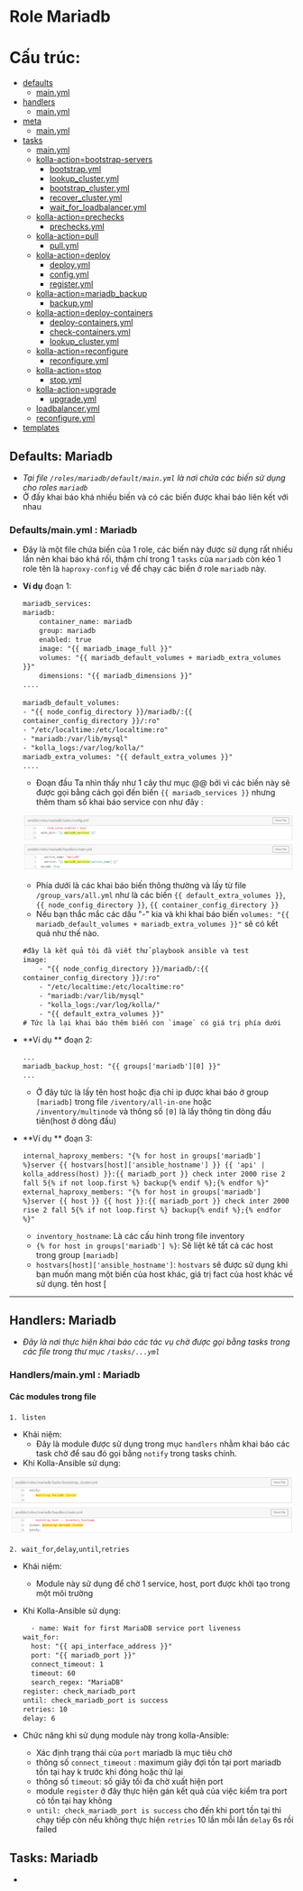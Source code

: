 # Role Mariadb
# Cấu trúc: 
- [defaults](#1)
    - [main.yml](#1.1)
- [handlers](#2)
    - [main.yml](#2.1)
- [meta](#3)
    - [main.yml](#3.1)
- [tasks](#4)
	- [main.yml](#4.1)
	- [kolla-action=bootstrap-servers](#4.2)	
		- [bootstrap.yml](#4.2.1)
		- [lookup_cluster.yml](#4.2.2)
		- [bootstrap_cluster.yml](#4.2.3)
		- [recover_cluster.yml](#4.2.4)
		- [wait_for_loadbalancer.yml](#4.2.5)
	- [kolla-action=prechecks](#4.3)
		- [prechecks.yml](#4.3.1)
	- [kolla-action=pull](#4.4)
		- [pull.yml](#4.4.1)
	- [kolla-action=deploy](#4.5)
		- [deploy.yml](#4.5.1)
		- [config.yml](#4.5.2)
		- [register.yml](#4.5.3)
	- [kolla-action=mariadb_backup](#4.6)
		- [backup.yml](#4.6.1)
	- [kolla-action=deploy-containers](#4.7)
		- [deploy-containers.yml](#4.7.1)
		- [check-containers.yml](#4.7.2)
		- [lookup_cluster.yml](#4.7.3)
	- [kolla-action=reconfigure](#4.8)
		- [reconfigure.yml](#4.8.1)
	- [kolla-action=stop](#4.9)
		- [stop.yml](#4.9.1)
	- [kolla-action=upgrade](#4.10)
		- [upgrade.yml](#4.10.1)
	- [loadbalancer.yml](#4.11)
	- [reconfigure.yml](#4.12)
- [templates](#5)

<a name='1'></a>
## **Defaults: Mariadb**

- *Tại file `/roles/mariadb/default/main.yml` là nơi chứa các biến sử dụng cho roles `mariadb`*
- Ở đấy khai báo khá nhiều biến và có các biến được khai báo liên kết với nhau  
<a name='1.1'></a>
### Defaults/main.yml : Mariadb
- Đây là một file chứa biến của 1 role, các biến này được sử dụng rất nhiều lần nên khai báo khá rối, thậm chí trong 1 `tasks` của `mariadb` còn kéo 1 role tên là `haproxy-config` về để chạy các biến ở role `mariadb` này. 
- **Ví dụ** đoạn 1: 
    ```
    mariadb_services:
    mariadb:
        container_name: mariadb
        group: mariadb
        enabled: true
        image: "{{ mariadb_image_full }}"
        volumes: "{{ mariadb_default_volumes + mariadb_extra_volumes }}"
        dimensions: "{{ mariadb_dimensions }}"
    ....

    mariadb_default_volumes:
    - "{{ node_config_directory }}/mariadb/:{{ container_config_directory }}/:ro"
    - "/etc/localtime:/etc/localtime:ro"
    - "mariadb:/var/lib/mysql"
    - "kolla_logs:/var/log/kolla/"
    mariadb_extra_volumes: "{{ default_extra_volumes }}"
    ....

    ```
    
    - Đoạn đầu Ta nhìn thấy như 1 cây thư mục @@ bởi vì các biến này sẽ được gọi bằng cách gọi đến biến `{{ mariadb_services }}` nhưng thêm tham số khai báo service con như đây :

    ![ima](ima/kolla-mariadb2.png)

    - Phía dưới là các khai báo biến thông thường và lấy từ file `/group_vars/all.yml` như là các biến `{{ default_extra_volumes }}`, `{{ node_config_directory }}`, `{{ container_config_directory }}` 
    - Nếu bạn thắc mắc các dấu "-" kia và khi khai báo biến `volumes: "{{ mariadb_default_volumes + mariadb_extra_volumes }}"` sẽ có kết quả như thế nào.
    ```
    #đây là kết quả tôi đã viết thử playbook ansible và test
    image: 
        - "{{ node_config_directory }}/mariadb/:{{ container_config_directory }}/:ro"
        - "/etc/localtime:/etc/localtime:ro"
        - "mariadb:/var/lib/mysql"
        - "kolla_logs:/var/log/kolla/"
        - "{{ default_extra_volumes }}"
    # Tức là lại khai báo thêm biến con `image` có giá trị phía dưới
	```
- **Ví dụ ** đoạn 2:
    ```
    ...
    mariadb_backup_host: "{{ groups['mariadb'][0] }}"
    ...
    ```
    - Ở đây tức là lấy tên host hoặc địa chỉ ip được khai báo ở group `[mariadb]` trong file `/iventory/all-in-one` hoặc `/inventory/multinode` và thông số `[0]` là lấy thông tin dòng đầu tiên(host ở dòng đầu)
-  **Ví dụ ** đoạn 3:
	```
	internal_haproxy_members: "{% for host in groups['mariadb'] %}server {{ hostvars[host]['ansible_hostname'] }} {{ 'api' | kolla_address(host) }}:{{ mariadb_port }} check inter 2000 rise 2 fall 5{% if not loop.first %} backup{% endif %};{% endfor %}"
	external_haproxy_members: "{% for host in groups['mariadb'] %}server {{ host }} {{ host }}:{{ mariadb_port }} check inter 2000 rise 2 fall 5{% if not loop.first %} backup{% endif %};{% endfor %}"
	```
	- `inventory_hostname`: Là các cấu hình trong file inventory
	- `{% for host in groups['mariadb'] %}`:  Sẽ liệt kê tất cả các host trong group `[mariadb]`
	- `hostvars[host]['ansible_hostname']`:  `hostvars` sẽ được sử dụng khi bạn muốn mang một biến của host khác, giá trị fact của host khác về sử dụng. tên host [
---
<a name='2'></a>
## **Handlers: Mariadb**
- *Đây là nơi thực hiện khai báo các tác vụ chờ được gọi bằng tasks trong các file trong thư mục `/tasks/...yml`*
<a name='2.1'></a>
### Handlers/main.yml : Mariadb
#### Các modules trong file
`1. listen`
- Khái niệm:
    - Đây là module được sử dụng trong mục `handlers` nhằm khai báo các task chờ để sau đó gọi bằng `notify` trong tasks chính.
- Khi Kolla-Ansible sử dụng: 

![ima](ima/kolla-mariadb1.png)

`2. wait_for`,`delay`,`until`,`retries`

- Khái niệm: 
    - Module này sử dụng để chờ 1 service, host, port được khởi tạo trong một môi trường

- Khi Kolla-Ansible sử dụng: 
  ```
    - name: Wait for first MariaDB service port liveness
  wait_for:
    host: "{{ api_interface_address }}"
    port: "{{ mariadb_port }}"
    connect_timeout: 1
    timeout: 60
    search_regex: "MariaDB"
  register: check_mariadb_port
  until: check_mariadb_port is success
  retries: 10
  delay: 6
  ```
- Chức năng khi sử dụng module này trong kolla-Ansible:

    - Xác định trạng thái của `port` mariadb là mục tiêu chờ
    -  thông số `connect_timeout` : maximum giây đợi tồn tại port mariadb tồn tại hay k trước khi đóng hoặc thử lại
    - thông số `timeout`: số giây tối đa chờ xuất hiện port
    - module `register` ở đây thực hiện gán kết quả của việc kiểm tra port có tồn tại hay không
    - `until: check_mariadb_port is success` cho đến khi port tồn tại thì chạy tiếp còn nếu không thực hiện `retries` 10 lần mỗi lần `delay` 6s rồi failed


<a name='1'></a>
## **Tasks: Mariadb**
- 
